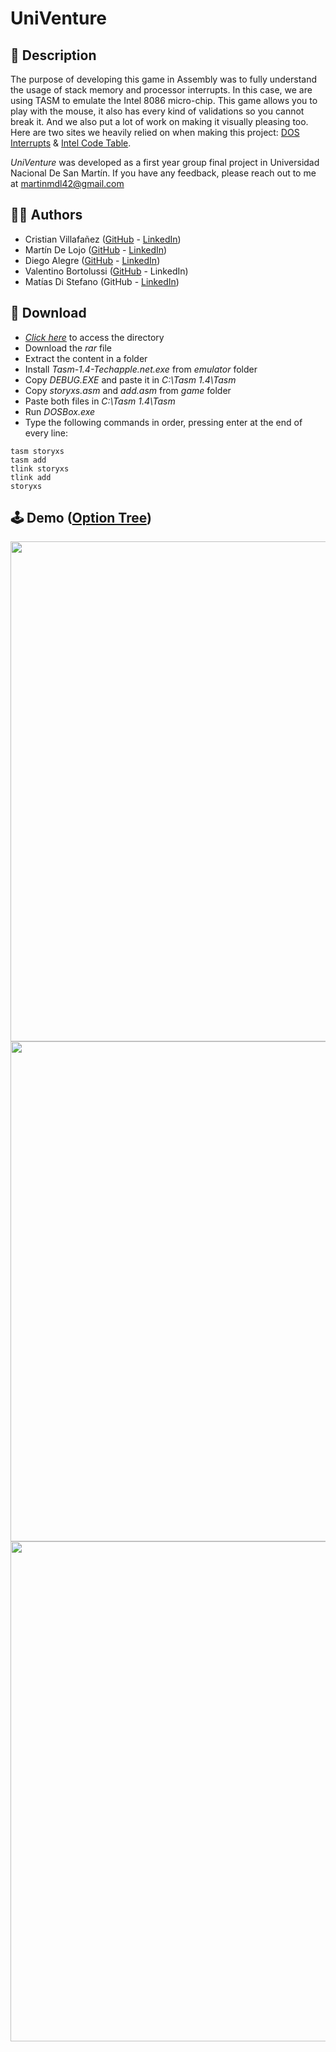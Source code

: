 # UniVenture

## 📃 Description

The purpose of developing this game in Assembly was to fully understand the usage of stack memory and processor interrupts.
In this case, we are using TASM to emulate the Intel 8086 micro-chip.
This game allows you to play with the mouse, it also has every kind of validations so you cannot break it.
And we also put a lot of work on making it visually pleasing too.
Here are two sites we heavily relied on when making this project: [DOS Interrupts](https://drive.google.com/file/d/1VC6yICbY31eBCWqrkskdBLlfypTTsCIM/view) & [Intel Code Table](https://drive.google.com/file/d/1cZCiEFFAiydObIAo6wJyvnBdnBjdcXZx/view).

*UniVenture* was developed as a first year group final project in Universidad Nacional De San Martín.
If you have any feedback, please reach out to me at martinmdl42@gmail.com

## 👨‍💻 Authors

- Cristian Villafañez ([GitHub](https://github.com/KZvilla) - [LinkedIn](https://www.linkedin.com/in/crisvilla93/))
- Martín De Lojo ([GitHub](https://www.github.com/martinmdl) - [LinkedIn](https://www.linkedin.com/in/martinmdl/))
- Diego Alegre ([GitHub](https://github.com/PipoJR10) - [LinkedIn](https://www.linkedin.com/in/diego-roman-alegre-3409511a5/)) 
- Valentino Bortolussi ([GitHub](https://github.com/Valentino-afk) - LinkedIn)
- Matías Di Stefano (GitHub - [LinkedIn](https://www.linkedin.com/in/matias-di-stefano-0ab05b1a4/)) 

## 💾 Download

- [*Click here*](https://drive.google.com/file/d/1x6kMkZ87AYE8qTNe7m3SXRMuJPv6f3QS/view?usp=sharing) to access the directory
- Download the *rar* file
- Extract the content in a folder
- Install *Tasm-1.4-Techapple.net.exe* from *emulator* folder
- Copy *DEBUG.EXE* and paste it in *C:\Tasm 1.4\Tasm*
- Copy *storyxs.asm* and *add.asm* from *game* folder
- Paste both files in *C:\Tasm 1.4\Tasm*
- Run *DOSBox.exe*
- Type the following commands in order, pressing enter at the end of every line:
```
tasm storyxs
tasm add
tlink storyxs
tlink add
storyxs
```

## 🕹️ Demo ([Option Tree](https://drive.google.com/file/d/1jFMO5wIghs6K4XDEGhYLIGpXrGaZZ6Er/view?usp=share_link))

<img src="https://i.postimg.cc/3Jv0YZnX/1.png" width="800" />
<img src="https://i.postimg.cc/K8hkzgHd/2.png" width="800" />
<img src="https://i.postimg.cc/g2yw629r/3.png" width="800" />
